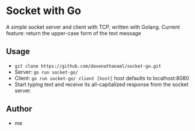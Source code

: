 # Socket with Go
A simple socket server and client with TCP, written with Golang.
Current feature: return the upper-case form of the text message

## Usage
- `git clone https://github.com/davenathanael/socket-go.git`
- Server: `go run socket-go/`
- Client: `go run socket-go/ client [host]` host defaults to localhost:8080
- Start typing text and receive its all-capitalized response from the socket server.

## Author
- me